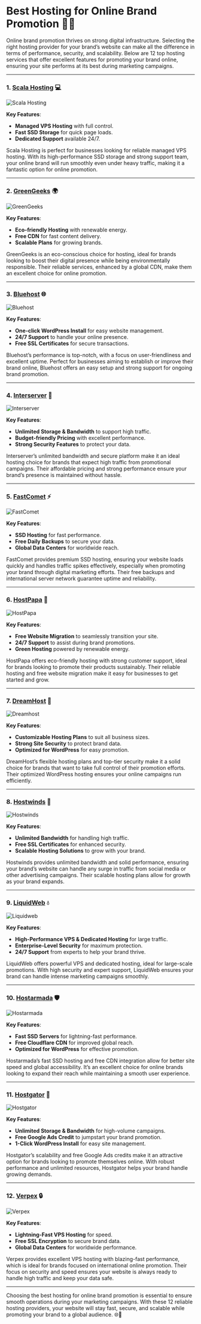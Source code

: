 # Best Hosting for Online Brand Promotion 🌟🚀

Online brand promotion thrives on strong digital infrastructure. Selecting the right hosting provider for your brand’s website can make all the difference in terms of performance, security, and scalability. Below are 12 top hosting services that offer excellent features for promoting your brand online, ensuring your site performs at its best during marketing campaigns.

---

### 1. [**Scala Hosting**](https://snipitx.com/scala-jy) 💻

![Scala Hosting](https://i.imgur.com/uJ5JIK3.png "Scala Web Hosting")

**Key Features**:
- **Managed VPS Hosting** with full control.
- **Fast SSD Storage** for quick page loads.
- **Dedicated Support** available 24/7.

Scala Hosting is perfect for businesses looking for reliable managed VPS hosting. With its high-performance SSD storage and strong support team, your online brand will run smoothly even under heavy traffic, making it a fantastic option for online promotion.

---

### 2. [**GreenGeeks**](https://snipitx.com/greengeeks-jy) 🌍

![GreenGeeks](https://i.imgur.com/eEwuntu.jpg "GreenGeeks Hosting")

**Key Features**:
- **Eco-friendly Hosting** with renewable energy.
- **Free CDN** for fast content delivery.
- **Scalable Plans** for growing brands.

GreenGeeks is an eco-conscious choice for hosting, ideal for brands looking to boost their digital presence while being environmentally responsible. Their reliable services, enhanced by a global CDN, make them an excellent choice for online promotion.

---

### 3. [**Bluehost**](https://snipitx.com/bluehost-jy) 🌐

![Bluehost](https://i.imgur.com/PasFF9E.jpeg "Bluehost Hosting")

**Key Features**:
- **One-click WordPress Install** for easy website management.
- **24/7 Support** to handle your online presence.
- **Free SSL Certificates** for secure transactions.

Bluehost’s performance is top-notch, with a focus on user-friendliness and excellent uptime. Perfect for businesses aiming to establish or improve their brand online, Bluehost offers an easy setup and strong support for ongoing brand promotion.

---

### 4. [**Interserver**](https://snipitx.com/interserver-jy) 🔧

![Interserver](https://i.imgur.com/OM5dOEW.jpeg "Interserver Hosting")

**Key Features**:
- **Unlimited Storage & Bandwidth** to support high traffic.
- **Budget-friendly Pricing** with excellent performance.
- **Strong Security Features** to protect your data.

Interserver’s unlimited bandwidth and secure platform make it an ideal hosting choice for brands that expect high traffic from promotional campaigns. Their affordable pricing and strong performance ensure your brand’s presence is maintained without hassle.

---

### 5. [**FastComet**](https://snipitx.com/fastcomet-jy) ⚡

![FastComet](https://i.imgur.com/7qgXuWp.png "FastComet Hosting")

**Key Features**:
- **SSD Hosting** for fast performance.
- **Free Daily Backups** to secure your data.
- **Global Data Centers** for worldwide reach.

FastComet provides premium SSD hosting, ensuring your website loads quickly and handles traffic spikes effectively, especially when promoting your brand through digital marketing efforts. Their free backups and international server network guarantee uptime and reliability.

---

### 6. [**HostPapa**](https://snipitx.com/hostpapa-jy) 🌱

![HostPapa](https://i.imgur.com/ouDTkvl.jpeg "HostPapa Hosting")

**Key Features**:
- **Free Website Migration** to seamlessly transition your site.
- **24/7 Support** to assist during brand promotions.
- **Green Hosting** powered by renewable energy.

HostPapa offers eco-friendly hosting with strong customer support, ideal for brands looking to promote their products sustainably. Their reliable hosting and free website migration make it easy for businesses to get started and grow.

---

### 7. [**DreamHost**](https://snipitx.com/dreamhost-jy) 🌟

![Dreamhost](https://i.imgur.com/rXIg8ip.jpeg "Dreamhost Hosting")

**Key Features**:
- **Customizable Hosting Plans** to suit all business sizes.
- **Strong Site Security** to protect brand data.
- **Optimized for WordPress** for easy promotion.

DreamHost’s flexible hosting plans and top-tier security make it a solid choice for brands that want to take full control of their promotion efforts. Their optimized WordPress hosting ensures your online campaigns run efficiently.

---

### 8. [**Hostwinds**](https://snipitx.com/hostwinds-jy) 💨

![Hostwinds](https://i.imgur.com/53aSNXx.jpeg "Hostwinds Hosting")

**Key Features**:
- **Unlimited Bandwidth** for handling high traffic.
- **Free SSL Certificates** for enhanced security.
- **Scalable Hosting Solutions** to grow with your brand.

Hostwinds provides unlimited bandwidth and solid performance, ensuring your brand’s website can handle any surge in traffic from social media or other advertising campaigns. Their scalable hosting plans allow for growth as your brand expands.

---

### 9. [**LiquidWeb**](https://snipitx.com/liquidweb-jy) 💧

![Liquidweb](https://i.imgur.com/4IvT9SC.jpeg "Liquidweb Hosting")

**Key Features**:
- **High-Performance VPS & Dedicated Hosting** for large traffic.
- **Enterprise-Level Security** for maximum protection.
- **24/7 Support** from experts to help your brand thrive.

LiquidWeb offers powerful VPS and dedicated hosting, ideal for large-scale promotions. With high security and expert support, LiquidWeb ensures your brand can handle intense marketing campaigns smoothly.

---

### 10. [**Hostarmada**](https://snipitx.com/hostarmada-jy) 🛡️

![Hostarmada](https://i.imgur.com/KFbdf3o.jpeg "Hostarmada Hosting")

**Key Features**:
- **Fast SSD Servers** for lightning-fast performance.
- **Free Cloudflare CDN** for improved global reach.
- **Optimized for WordPress** for effective promotion.

Hostarmada’s fast SSD hosting and free CDN integration allow for better site speed and global accessibility. It’s an excellent choice for online brands looking to expand their reach while maintaining a smooth user experience.

---

### 11. [**Hostgator**](https://snipitx.com/hostgator-jy) 🐊

![Hostgator](https://i.imgur.com/BcVkH57.jpeg "Hostgator Hosting")

**Key Features**:
- **Unlimited Storage & Bandwidth** for high-volume campaigns.
- **Free Google Ads Credit** to jumpstart your brand promotion.
- **1-Click WordPress Install** for easy site management.

Hostgator’s scalability and free Google Ads credits make it an attractive option for brands looking to promote themselves online. With robust performance and unlimited resources, Hostgator helps your brand handle growing demands.

---

### 12. [**Verpex**](https://snipitx.com/verpex-jy) 🔒

![Verpex](https://i.imgur.com/6x5LhiS.jpeg "Verpex Hosting")

**Key Features**:
- **Lightning-Fast VPS Hosting** for speed.
- **Free SSL Encryption** to secure brand data.
- **Global Data Centers** for worldwide performance.

Verpex provides excellent VPS hosting with blazing-fast performance, which is ideal for brands focused on international online promotion. Their focus on security and speed ensures your website is always ready to handle high traffic and keep your data safe.

---

Choosing the best hosting for online brand promotion is essential to ensure smooth operations during your marketing campaigns. With these 12 reliable hosting providers, your website will stay fast, secure, and scalable while promoting your brand to a global audience. 🌐🚀
